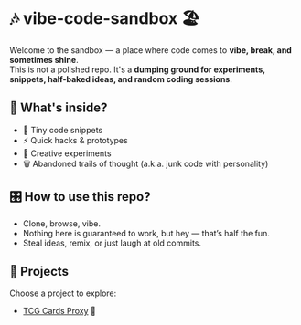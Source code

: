 # 🎶 vibe-code-sandbox 🏖️

Welcome to the sandbox — a place where code comes to **vibe, break, and sometimes shine**.  
This is not a polished repo. It's a **dumping ground for experiments, snippets, half-baked ideas, and random coding sessions**.

## 🌌 What's inside?

- 🧩 Tiny code snippets
- ⚡ Quick hacks & prototypes
- 🎨 Creative experiments
- 🗑️ Abandoned trails of thought (a.k.a. junk code with personality)

## 🎛️ How to use this repo?

- Clone, browse, vibe.
- Nothing here is guaranteed to work, but hey — that’s half the fun.
- Steal ideas, remix, or just laugh at old commits.

## 🌌 Projects

Choose a project to explore:

- [TCG Cards Proxy](tcg-cards-proxy-to-print/index.html) 🔗
